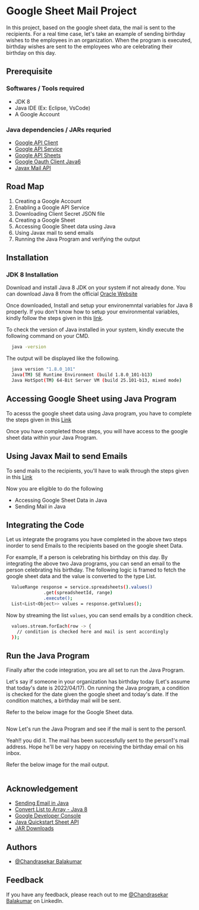 # Google Sheet Mail Project
In this project, based on the google sheet data, the mail is sent to the recipients. For a real time case, let's take an example of sending birthday wishes to the employees in an organization. When the program is executed, birthday wishes are sent to the employees who are celebrating their birthday on this day.

## Prerequisite
### Softwares / Tools required
- JDK 8
- Java IDE (Ex: Eclipse, VsCode)
- A Google Account
### Java dependencies / JARs requried
- [Google API Client](https://jar-download.com/artifact-search/google-api-client)
- [Google API Service](https://jar-download.com/artifacts/com.google.apis/google-api-services-drive)
- [Google API Sheets](https://jar-download.com/artifact-search/google-api-services-sheets)
- [Google Oauth Client Java6](https://jar-download.com/artifacts/com.google.oauth-client/google-oauth-client-java6)
- [Javax Mail API](https://jar-download.com/artifacts/com.sun.mail/javax.mail)

## Road Map
1. Creating a Google Account
2. Enabling a Google API Service
3. Downloading Client Secret JSON file
4. Creating a Google Sheet
5. Accessing Google Sheet data using Java
6. Using Javax mail to send emails
7. Running the Java Program and verifying the output

## Installation
### JDK 8 Installation
Download and install Java 8 JDK on your system if not already done.
You can download Java 8 from the official [Oracle Website](https://www.oracle.com/in/java/technologies/javase/javase8-archive-downloads.html) 

Once downloaded, Install and setup your environemntal variables for Java 8 properly. If you don't know how to setup your environmental variables, kindly follow the steps given in this [link](https://www.javatpoint.com/how-to-set-path-in-java).

To check the version of Java installed in your system, kindly execute the following command on your CMD.

```bash
  java -version
```
The output will be displayed like the following.

```bash
  java version "1.8.0_101"
  Java(TM) SE Runtime Environment (build 1.8.0_101-b13)
  Java HotSpot(TM) 64-Bit Server VM (build 25.101-b13, mixed mode)
```

## Accessing Google Sheet using Java Program
To acesss the google sheet data using Java program, you have to complete the steps given in this [Link](https://github.com/CHANDRASEKAR98/google-sheet-api-project/edit/main/README.md#google-sheet-api-project)

Once you have completed those steps, you will have access to the google sheet data within your Java Program.

## Using Javax Mail to send Emails
To send mails to the recipients, you'll have to walk through the steps given in this [Link](https://github.com/CHANDRASEKAR98/java-email-project#java-email-project)

Now you are eligible to do the following
  - Accessing Google Sheet Data in Java
  - Sending Mail in Java

## Integrating the Code
Let us integrate the programs you have completed in the above two steps inorder to send Emails to the recipients based on the google sheet Data.

For example, If a person is celebrating his birthday on this day. By integrating the above two Java programs, you can send an email to the person celebrating his birthday.
The following logic is framed to fetch the google sheet data and the value is converted to the type List.

```bash
  ValueRange response = service.spreadsheets().values()
              .get(spreadsheetId, range)
              .execute();
  List<List<Object>> values = response.getValues();
```

Now by streaming the list `values`, you can send emails by a condition check.

```bash
  values.stream.forEach(row -> {
    // condition is checked here and mail is sent accordingly
  });
```

## Run the Java Program
Finally after the code integration, you are all set to run the Java Program.

Let's say if someone in your organization has birthday today (Let's assume that today's date is 2022/04/17). On running the Java program, a condition is checked for the date given the google sheet and today's date. If the condition matches, a birthday mail will be sent.

Refer to the below image for the Google Sheet data.

![]()

Now Let's run the Java Program and see if the mail is sent to the person1.

Yeah!! you did it. The mail has been successfully sent to the person1's mail address. Hope he'll be very happy on receiving the birthday email on his inbox.

Refer the below image for the mail output.

![]()

## Acknowledgement
- [Sending Email in Java](https://www.baeldung.com/java-email)
- [Convert List to Array - Java 8](https://www.geeksforgeeks.org/convert-list-to-array-in-java/)
- [Google Developer Console](https://console.cloud.google.com/)
- [Java Quickstart Sheet API](https://developers.google.com/sheets/api/quickstart/java)
- [JAR Downloads](https://jar-download.com/)

## Authors
- [@Chandrasekar Balakumar](https://github.com/CHANDRASEKAR98)

## Feedback
If you have any feedback, please reach out to me [@Chandrasekar Balakumar](https://www.linkedin.com/in/chandrasekarbalakumar98/) on LinkedIn.
